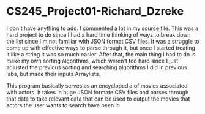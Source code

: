 # CS245_Project01-Richard_Dzreke
I don't have anything to add. I commented a lot in my source file. This was a hard project to do since I had a hard time thinking of ways to break down the list since I'm not familiar with JSON format CSV files. It was a struggle to come up with effective ways to parse through it, but once I started treating it like a string it was so much easier. After that, the main thing I had to do is make my own sorting algorithms, which weren't too hard since I just adjusted the previous sorting and searching algorithms I did in previous labs, but made their inputs Arraylists.

This program basically serves as an encyclopedia of movies associated with actors. It takes in huge JSON formate CSV files and parses through that data to take relevant data that can be used to output the movies that actors the user wants to search have been in. 
